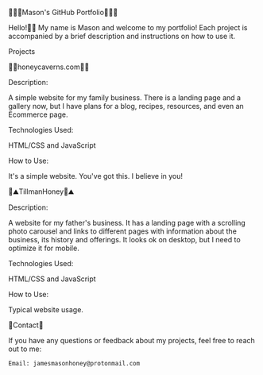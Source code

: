 🧙🏻‍♂️Mason's GitHub Portfolio🧙🏻‍♂️

Hello!🖐🏻 My name is Mason and welcome to my portfolio! Each project is accompanied by a brief description and instructions on how to use it.

Projects

🍯🐝honeycaverns.com🍯🐝

Description:

A simple website for my family business. There is a landing page and a gallery now, but I have plans for a blog, recipes, resources, and even an Ecommerce page.

Technologies Used:

HTML/CSS and JavaScript

How to Use:

It's a simple website. You've got this. I believe in you!


🚜⛰️TillmanHoney🚜⛰️

Description:

A website for my father's business. It has a landing page with a scrolling photo carousel and links to different pages with information about the business, its history and offerings. It looks ok on desktop, but I need to optimize it for mobile. 

Technologies Used:

HTML/CSS and JavaScript

How to Use:

Typical website usage.


📖Contact📖

If you have any questions or feedback about my projects, feel free to reach out to me:

    Email: jamesmasonhoney@protonmail.com
